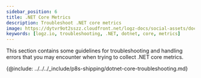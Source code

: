 ```yaml
---
sidebar_position: 6
title: .NET Core Metrics
description: Troubleshoot .NET core metrics
image: https://dytvr9ot2sszz.cloudfront.net/logz-docs/social-assets/docs-social.jpg
keywords: [logz.io, troubleshooting, .NET, dotnet, core, metrics]
---
```


This section contains some guidelines for troubleshooting and handling errors that you may encounter when trying to collect .NET core metrics. 

{@include: ../../../_include/p8s-shipping/dotnet-core-troubleshooting.md}

